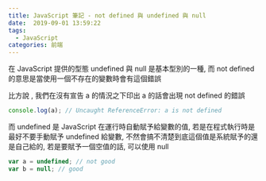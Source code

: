 ```yaml
---
title: JavaScript 筆記 - not defined 與 undefined 與 null
date:  2019-09-01 13:59:22
tags: 
  - JavaScript
categories: 前端
---
```


在 JavaScript 提供的型態 undefined 與 null 是基本型別的一種, 而 not defined 的意思是當使用一個不存在的變數時會有這個錯誤

比方說 , 我們在沒有宣告 a 的情況之下印出 a 的話會出現 not defined 的錯誤

``` JavaScript
console.log(a); // Uncaught ReferenceError: a is not defined
```

而 undefined 是 JavaScript 在運行時自動賦予給變數的值, 若是在程式執行時是最好不要手動賦予 undefined 給變數, 不然會搞不清楚到底這個值是系統賦予的還是自己給的, 若是要賦予一個空值的話, 可以使用 null

``` JavaScript
var a = undefined; // not good
var b = null; // good 
```
